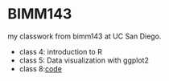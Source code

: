 # BIMM143

my classwork from bimm143 at UC San Diego. 

- class 4: introduction to R
- class 5: Data visualization with ggplot2
- class 8:[code](https://github.com/niknak1379/BIMM143/tree/main/class08)
